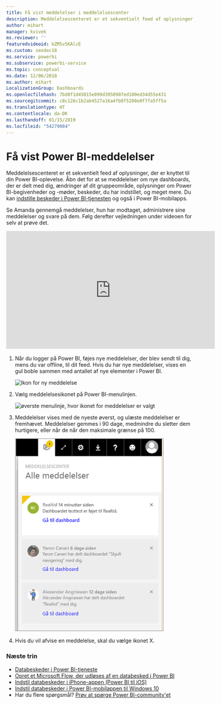 ```yaml
---
title: Få vist meddelelser i meddelelsescenter
description: Meddelelsescenteret er et sekventielt feed af oplysninger, der er knyttet til din Power BI-oplevelse.
author: mihart
manager: kvivek
ms.reviewer: ''
featuredvideoid: bZMSv5KAlcE
ms.custom: seodec18
ms.service: powerbi
ms.subservice: powerbi-service
ms.topic: conceptual
ms.date: 12/06/2018
ms.author: mihart
LocalizationGroup: Dashboards
ms.openlocfilehash: 7bd0f1d45015e099d3950907ed100ed34d55e431
ms.sourcegitcommit: c8c126c1b2ab4527a16a4fb8f5208e0f7fa5ff5a
ms.translationtype: HT
ms.contentlocale: da-DK
ms.lasthandoff: 01/15/2019
ms.locfileid: "54279084"
---
```

# <a name="view-power-bi-notifications"></a>Få vist Power BI-meddelelser
Meddelelsescenteret er et sekventielt feed af oplysninger, der er knyttet til din Power BI-oplevelse. Åbn det for at se meddelelser om nye dashboards, der er delt med dig, ændringer af dit gruppeområde, oplysninger om Power BI-begivenheder og -møder, beskeder, du har indstillet, og meget mere. Du kan [indstille beskeder i Power BI-tjenesten](../service-set-data-alerts.md) og også i Power BI-mobilapps.

Se Amanda gennemgå meddelelser, hun har modtaget, administrere sine meddelelser og svare på dem. Følg derefter vejledningen under videoen for selv at prøve det.

<iframe width="560" height="315" src="https://www.youtube.com/embed/bZMSv5KAlcE" frameborder="0" allowfullscreen></iframe>


1. Når du logger på Power BI, føjes nye meddelelser, der blev sendt til dig, mens du var offline, til dit feed. Hvis du har nye meddelelser, vises en gul boble sammen med antallet af nye elementer i Power BI.
   
   ![Ikon for ny meddelelse](./media/end-user-notification-center/power-bi-new-notification.png)
2. Vælg meddelelsesikonet på Power BI-menulinjen.
   
   ![øverste menulinje, hvor ikonet for meddelelser er valgt](./media/end-user-notification-center/power-bi-notifications-icon.png)
3. Meddelelser vises med de nyeste øverst, og ulæste meddelelser er fremhævet. Meddelelser gemmes i 90 dage, medmindre du sletter dem hurtigere, eller når de når den maksimale grænse på 100.
   
   ![Meddelelsescenter](./media/end-user-notification-center/power-bi-notifications.png)
4. Hvis du vil afvise en meddelelse, skal du vælge ikonet X.

### <a name="next-steps"></a>Næste trin
* [Databeskeder i Power BI-tjeneste](../service-set-data-alerts.md)
* [Opret et Microsoft Flow, der udløses af en databesked i Power BI](../service-flow-integration.md)
* [Indstil databeskeder i iPhone-appen (Power BI til iOS)](mobile/mobile-set-data-alerts-in-the-mobile-apps.md)
* [Indstil databeskeder i Power BI-mobilappen til Windows 10](mobile/mobile-set-data-alerts-in-the-mobile-apps.md)
* Har du flere spørgsmål? [Prøv at spørge Power BI-community'et](http://community.powerbi.com/)

